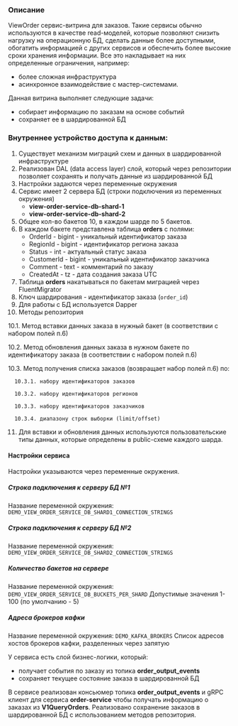 ### Описание
ViewOrder сервис-витрина для заказов. Такие сервисы обычно используются в качестве read-моделей, которые позволяют
снизить нагрузку на операционную БД, сделать данные более доступными, обогатить информацией с других сервисов и обеспечить более высокие
сроки хранения информации. Все это накладывает на них определенные ограничения, например:
- более сложная инфраструктура
- асинхронное взаимодействие с мастер-системами.

Данная витрина выполняет следующие задачи:
- собирает информацию по заказам на основе событий
- сохраняет ее в шардированной БД

### Внутреннее устройство доступа к данным:
1. Существует механизм миграций схем и данных в шардированной инфраструктуре
2. Реализован DAL (data access layer) слой, который через репозитории позволяет сохранять и получать данные из шардированной БД
3. Настройки задаются через переменные окружения
4. Сервис имеет 2 сервера БД (строки подключения из переменных окружения)
   - **view-order-service-db-shard-1**
   - **view-order-service-db-shard-2**
5. Общее кол-во бакетов 10, в каждом шарде по 5 бакетов.
6. В каждом бакете представлена таблица **orders** с полями:
   - OrderId - bigint - уникальный идентификатор заказа
   - RegionId - bigint - идентификатор региона заказа
   - Status - int - актуальный статус заказа
   - CustomerId - bigint - уникальный идентификатор заказчика
   - Comment - text - комментарий по заказу
   - CreatedAt - tz - дата создания заказа UTC
7. Таблица **orders** накатываться по бакетам миграцией через FluentMigrator
8. Ключ шардирования - идентификатор заказа (`order_id`)
9. Для работы с БД используется Dapper
10. Методы репозитория

   10.1. Метод вставки данных заказа в нужный бакет (в соответствии с набором полей п.6)

   10.2. Метод обновления данных заказа в нужном бакете по идентификатору заказа (в соответствии с набором полей п.6)

   10.3. Метод получения списка заказов (возвращает набор полей п.6) по:

      10.3.1. набору идентификаторов заказов

      10.3.2. набору идентификаторов регионов

      10.3.3. набору идентификаторов заказчиков

      10.3.4. диапазону строк выборки (limit/offset)

11. Для вставки и обновления данных используются пользовательские типы данных, которые определены в public-схеме каждого шарда.


#### Настройки сервиса

Настройки указываются через переменные окружения.

##### Строка подключения к серверу БД №1
Название переменной окружения: `DEMO_VIEW_ORDER_SERVICE_DB_SHARD1_CONNECTION_STRINGS`

##### Строка подключения к серверу БД №2
Название переменной окружения: `DEMO_VIEW_ORDER_SERVICE_DB_SHARD2_CONNECTION_STRINGS`

##### Количество бакетов на сервере
Название переменной окружения: `DEMO_VIEW_ORDER_SERVICE_DB_BUCKETS_PER_SHARD`
Допустимые значения 1-100 (по умолчанию - 5)

##### Адреса брокеров кафки
Название переменной окружения: `DEMO_KAFKA_BROKERS`
Список адресов хостов брокеров кафки, разделенных через запятую

У сервиса есть слой бизнес-логики, который:
- получает события по заказу из топика **order_output_events**
- сохраняет текущее состояние заказа в шардированной БД

В сервисе реализован консьюмер топика **order_output_events** и gRPC клиент для сервиса **order-service** чтобы получать информацию о заказах из **V1QueryOrders**.
Реализовано сохранение заказов в шардированной БД с использованием методов репозитория.


